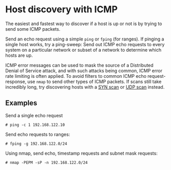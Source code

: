 # Host discovery with ICMP

The easiest and fastest way to discover if a host is up or not is by trying to send some ICMP packets.

Send an echo request using a simple `ping` or `fping` (for ranges). If pinging a single host works, try a ping-sweep: Send out ICMP echo requests to every system on a particular network 
or subset of a network to determine which hosts are up.

ICMP error messages can be used to mask the source of a Distributed Denial of Service attack, and with such attacks 
being common, ICMP error rate limiting is often applied. To avoid filters to common ICMP echo request-response, use 
`nmap` to send other types of ICMP packets. If scans still take incredibly long, try discovering hosts with a 
[SYN scan](tcp.md) or [UDP scan](udp.md) instead.

## Examples

Send a single echo request
```text
# ping -c 1 192.168.122.10
```

Send echo requests to ranges:
```text
# fping -g 192.168.122.0/24
```

Using nmap, send echo, timestamp requests and subnet mask requests:
```text
# nmap -PEPM -sP -n 192.168.122.0/24
```

